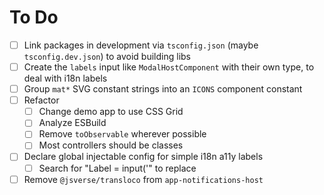 # To Do

- [ ] Link packages in development via `tsconfig.json` (maybe `tsconfig.dev.json`) to avoid building libs
- [ ] Create the `labels` input like `ModalHostComponent` with their own type, to deal with i18n labels
- [ ] Group `mat*` SVG constant strings into an `ICONS` component constant
- [ ] Refactor
  - [ ] Change demo app to use CSS Grid
  - [ ] Analyze ESBuild
  - [ ] Remove `toObservable` wherever possible
  - [ ] Most controllers should be classes
- [ ] Declare global injectable config for simple i18n a11y labels
  - [ ] Search for "Label = input('" to replace
- [ ] Remove `@jsverse/transloco` from `app-notifications-host`
